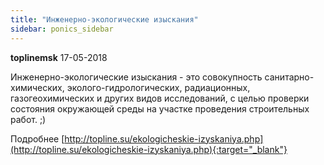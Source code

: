 ```yaml
---
title: "Инженерно-экологические изыскания"
sidebar: ponics_sidebar
---
```


**toplinemsk** 17-05-2018

Инженерно-экологические изыскания - это совокупность санитарно-химических, эколого-гидрологических, радиационных, газогеохимических и других видов исследований, с целью проверки состояния окружающей среды на участке проведения строительных работ. ;)

Подробнее [http://topline.su/ekologicheskie-izyskaniya.php](http://topline.su/ekologicheskie-izyskaniya.php){:target="_blank"}


